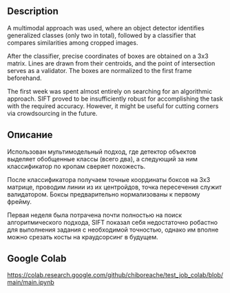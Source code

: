 ## Description

A multimodal approach was used, where an object detector identifies generalized classes (only two in total), followed by a classifier that compares similarities among cropped images.

After the classifier, precise coordinates of boxes are obtained on a 3x3 matrix. Lines are drawn from their centroids, and the point of intersection serves as a validator. The boxes are normalized to the first frame beforehand.

The first week was spent almost entirely on searching for an algorithmic approach. SIFT proved to be insufficiently robust for accomplishing the task with the required accuracy. However, it might be useful for cutting corners via crowdsourcing in the future.


## Описание

Использован мультимодельный подход, где детектор объектов выделяет обобщенные классы (всего два), а следующий за ним классификатор по кропам сверяет похожесть.

После классификатора получаем точные координаты боксов на 3х3 матрице, проводим линии из их центройдов, точка пересечения служит валидатором. Боксы предварительно нормализованы к первому фрейму.

Первая неделя была потрачена почти полностью на поиск алгоритмического подхода, SIFT показал себя недостаточно робастно для выполнения задания с необходимой точностью, однако им вполне можно срезать косты на краудсорсинг в будущем.


## Google Colab

https://colab.research.google.com/github/chiboreache/test_job_colab/blob/main/main.ipynb
